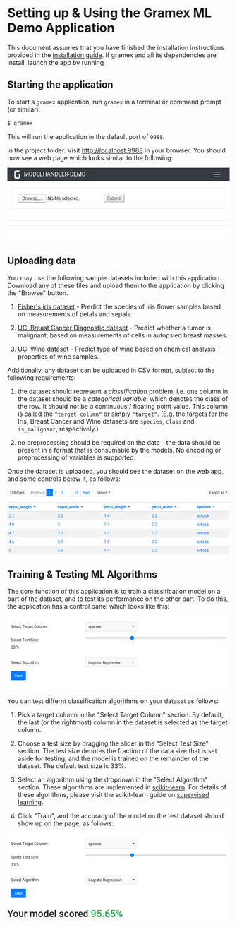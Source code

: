 Setting up & Using the Gramex ML Demo Application
=================================================

This document assumes that you have finished the installation instructions provided in the [installation guide](install.md). If gramex and all its dependencies are install, launch the app by running

## Starting the application

To start a `gramex` application, run `gramex` in a terminal or command prompt (or similar):

```bash
$ gramex
```

This will run the application in the default port of `9988`.

in the project folder. Visit [http://localhost:9988](http://localhost:9988) in your browser.
You should now see a web page which looks similar to the following:

![](assets/ml-home.png)


## Uploading data

You may use the following sample datasets included with this application.
Download any of these files and upload them to the application by clicking the "Browse" button.

1. [Fisher's iris dataset](datasets/iris.csv) - Predict the species of Iris flower samples based on measurements of petals and sepals.

2. [UCI Breast Cancer Diagnostic dataset](datasets/breast_cancer.csv) - Predict whether a tumor is malignant, based on measurements of cells in autopsied breast masses.

3. [UCI Wine dataset](datasets/wine.csv) - Predict type of wine based on chemical analysis properties of wine samples.


Additionally, any dataset can be uploaded in CSV format, subject to the following requirements:

1. the dataset should represent a _classification_ problem,
i.e. one column in the dataset should be a _categorical variable_, which denotes the class of the row.
It should not be a continuous / floating point value.
This column is called the `"target column"` or simply `"target"`.
(E.g. the targets for the Iris, Breast Cancer and Wine datasets are `species`, `class` and `is_malignant`, respectively.)

2. no preprocessing should be required on the data - the data should be present in a format that is consumable by the models. No encoding or preprocessing of variables is supported.

Once the dataset is uploaded, you should see the dataset on the web app, and some controls below it, as follows:

![](assets/data-preview.png)


## Training & Testing ML Algorithms

The core function of this application is to train a classification model on a part of the dataset,
and to test its performance on the other part. To do this, the application has a control panel
which looks like this:

![](assets/ml-controls.png)

You can test differnt classification algorithms on your dataset as follows:

1. Pick a target column in the "Select Target Column" section. By default,
the last (or the rightmost) column in the dataset is selected as the target column.

2. Choose a test size by dragging the slider in the "Select Test Size" section. The test size denotes the fraction of the data size that is set aside for testing, and the model is trained on the remainder of the dataset. The default test size is 33%.

3. Select an algorithm using the dropdown in the "Select Algorithm" section. These algorithms are implemented in [scikit-learn](https://scikit-learn.org). For details of these algorithms, please visit the scikit-learn guide on [supervised learning](https://scikit-learn.org/stable/supervised_learning.html).

4. Click "Train", and the accuracy of the model on the test dataset should show up on the page, as follows:

![](assets/accuracy.png)
